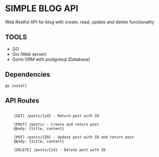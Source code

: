 # SIMPLE BLOG API

Web Restful API for blog with create, read, update and delete functionality

## TOOLS

-   GO
-   Gin (Web server)
-   Gorm ORM with postgresql (Database)

## Dependencies

`go install `

## API Routes

```[GET] /posts/ - Returns all posts

    [GET] /posts/{id} - Return post with ID

    [POST] /posts/ - Create and return post
    @body: {title, content}

    [PUT] /posts/{ID} - Update post with ID and return post
    @body: {title, content}

    [DELETE] /posts/{id} - Delete post with ID
```
